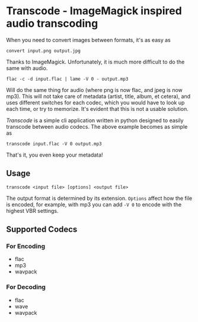 # Transcode - ImageMagick inspired audio transcoding #
When you need to convert images between formats, it's as easy as

    convert input.png output.jpg

Thanks to ImageMagick. Unfortunately, it is much more difficult to do the same
with audio.

    flac -c -d input.flac | lame -V 0 - output.mp3

Will do the same thing for audio (where png is now flac, and jpeg is now mp3).
This will not take care of metadata (artist, title, album, et cetera), and uses
different switches for each codec, which you would have to look up each time, or
try to memorize. It's evident that this is not a usable solution.

*Transcode* is a simple cli application written in python designed to easily
transcode between audio codecs. The above example becomes as simple as

    transcode input.flac -V 0 output.mp3

That's it, you even keep your metadata!

## Usage ##

    transcode <input file> [options] <output file>

The output format is determined by its extension. `Options` affect how the file
is encoded, for example, with mp3 you can add `-V 0` to encode with the highest
VBR settings.

## Supported Codecs ##
### For Encoding ###
- flac
- mp3
- wavpack
### For Decoding ###
- flac
- wave
- wavpack
